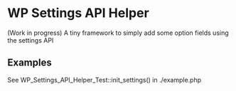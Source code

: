 # WP Settings API Helper

(Work in progress) A tiny framework to simply add some option fields using the settings API


## Examples
See WP_Settings_API_Helper_Test::init_settings() in ./example.php
